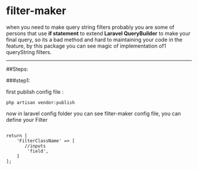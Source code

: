 # filter-maker

when you need to make query string filters probably you are 
some of persons that use **if statement** to extend **Laravel QueryBuilder** to make your final query, so its a bad method and hard to maintaining your code in the feature,
by this package you can see magic of implementation of1 queryString filters.

----------------------

##Steps:

###step1: 

first publish config file : 

```
php artisan vendor:publish
```

now in laravel config folder you can see filter-maker config file,
you can define your Filter
```

return [
    'FilterClassName' => [
       //inputs
        'field',
    ]
];

```



